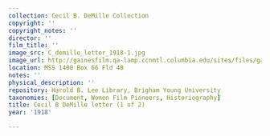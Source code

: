 ```yaml
---
collection: Cecil B. DeMille Collection
copyright: ''
copyright_notes: ''
director: ''
film_title: ''
image_src: C_demille_letter_1918-1.jpg
image_url: http://gainesfilm.qa-lamp.ccnmtl.columbia.edu/sites/files/gainesfilm/images/C_demille_letter_1918-1.jpg
location: MSS 1400 Box 66 Fld 40
notes: ''
physical_description: ''
repository: Harold B. Lee Library, Brigham Young University
taxonomies: [Document, Women Film Pioneers, Historiography]
title: Cecil B DeMille letter (1 of 2)
year: '1918'

---
```

